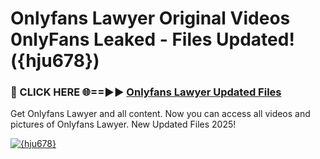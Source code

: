 # Onlyfans Lawyer Original Videos 0nlyFans Leaked - Files Updated! ({hju678})

<h3>🔴 CLICK HERE 🌐==►► <a href="https://tinyurl.com/ms9xzufz" rel="nofollow">Onlyfans Lawyer Updated Files</a></h3>

Get Onlyfans Lawyer and all content. Now you can access all videos and pictures of Onlyfans Lawyer. New Updated Files 2025!

[![{hju678}](https://i.imgur.com/PQ7UWWw.gif)](https://tinyurl.com/ms9xzufz)